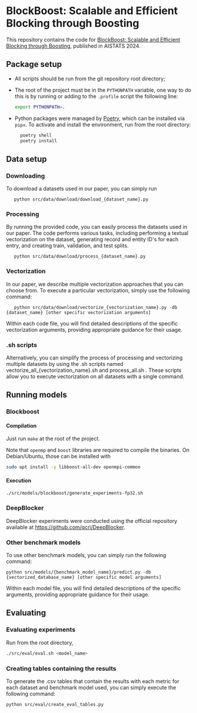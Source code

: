 # BlockBoost: Scalable and Efficient Blocking through Boosting

This repository contains the code for [BlockBoost: Scalable and Efficient Blocking through Boosting](https://proceedings.mlr.press/v238/ramos24a.html), published in AISTATS 2024.

## Package setup

- All scripts should be run from the git repository root directory;

- The root of the project must be in the `PYTHONPATH` variable, one way to do this is by running or adding to the `.profile` script the following line:
  ```sh
  export PYTHONPATH=.
  ```

- Python packages were managed by [Poetry](https://python-poetry.org/docs/), which can be installed via `pipx`. To activate and install the environment, run from the root directory:
  ```sh
    poetry shell
    poetry install
  ```

## Data setup

### Downloading

To download a datasets used in our paper, you can simply run
```
   python src/data/download/download_{dataset_name}.py
```
### Processing
By running the provided code, you can easily process the datasets used in our paper. The code performs various tasks, including performing a textual vectorization on the dataset, generating record and entity ID's for each entry, and creating train, validation, and test splits.
```
   python src/data/download/process_{dataset_name}.py
```
### Vectorization
In our paper, we describe multiple vectorization approaches that you can choose from. To execute a particular vectorization, simply use the following command:
```
   python src/data/download/vectorize_{vectorization_name}.py -db {dataset_name} [other specific vectorization arguments]
```
Within each code file, you will find detailed descriptions of the specific vectorization arguments, providing appropriate guidance for their usage.

### .sh scripts

Alternatively, you can simplify the process of processing and vectorizing multiple datasets by using the .sh scripts named vectorize_all_{vectorization_name}.sh and process_all.sh . These scripts allow you to execute vectorization on all datasets with a single command.

## Running models

### Blockboost

#### Compilation

Just run `make` at the root of the project.

Note that `openmp` and `boost` libraries are required to compile the binaries. On Debian/Ubuntu, those can be installed with

```sh
sudo apt install -y libboost-all-dev openmpi-common
```

#### Execution

```sh
./src/models/blockboost/generate_experiments-fp32.sh
```

### DeepBlocker

DeepBlocker experiments were conducted using the official repository available at https://github.com/qcri/DeepBlocker.

### Other benchmark models
To use other benchmark models, you can simply run the following command:
```
python src/models/{benchmark_model_name}/predict.py -db {vectorized_database_name} [other specific model arguments]
```
Within each model file, you will find detailed descriptions of the specific arguments, providing appropriate guidance for their usage.


## Evaluating

### Evaluating experiments

Run from the root directory,

```sh
./src/eval/eval.sh <model_name>
```

### Creating tables containing the results

To generate the .csv tables that contain the results with each metric for each dataset and benchmark model used, you can simply execute the following command:
```
python src/eval/create_eval_tables.py
```
